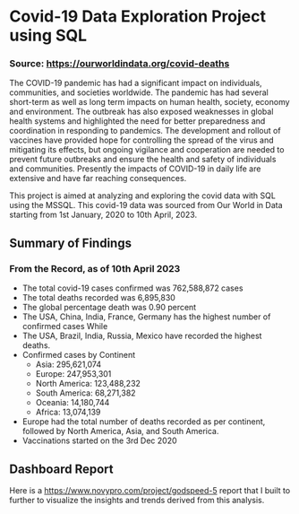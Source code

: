 # Covid-19 Data Exploration Project using SQL

### Source: https://ourworldindata.org/covid-deaths

The COVID-19 pandemic has had a significant impact on individuals, communities, and societies worldwide. The pandemic has had several short-term as well as long term impacts on human health, society, economy and environment. The outbreak has also exposed weaknesses in global health systems and highlighted the need for better preparedness and coordination in responding to pandemics. The development and rollout of vaccines have provided hope for controlling the spread of the virus and mitigating its effects, but ongoing vigilance and cooperation are needed to prevent future outbreaks and ensure the health and safety of individuals and communities. Presently the impacts of COVID-19 in daily life are extensive and have far reaching consequences.

This project is aimed at analyzing and exploring the covid data with SQL using the MSSQL. This covid-19 data was sourced from Our World in Data starting from 1st January, 2020 to 10th April, 2023.

## Summary of Findings

### From the Record, as of 10th April 2023

+ The total covid-19 cases confirmed was 762,588,872 cases
+ The total deaths recorded was 6,895,830
+ The global percentage death was 0.90 percent
+ The USA, China, India, France, Germany has the highest number of confirmed cases While
+ The USA, Brazil, India, Russia, Mexico have recorded the highest deaths.
+ Confirmed cases by Continent
   - Asia:	295,621,074	
   - Europe: 247,953,301
   - North America: 123,488,232
   - South America: 68,271,382
   - Oceania: 14,180,744
   - Africa: 13,074,139
+ Europe had the total number of deaths recorded as per continent, followed by North America, Asia, and South America.
+ Vaccinations started on the 3rd Dec 2020

## Dashboard Report
Here is a https://www.novypro.com/project/godspeed-5 report that I built to further to visualize the insights and trends derived from this analysis.
